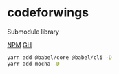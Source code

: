# codeforwings
Submodule library


[NPM](https://www.npmjs.com/package/codeforwings)
[GH](https://github.com/codeforwings/codeforwings/actions)


```bash
yarn add @babel/core @babel/cli -D
yarr add mocha -D

```
